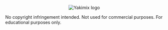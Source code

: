 <p align="center">
	<img src="https://3.bp.blogspot.com/-arBendHjqYw/WW_yMDtMpLI/AAAAAAAAA9Y/ZofQg5EwZbwveXLNP6ihCtdT1wIHLQYNACLcBGAs/s500/yakimixlogo1.png alt="Yakimix" title="Yakimix logo"/>
</p>

No copyright infringement intended. Not used for commercial purposes. For educational purposes only.
